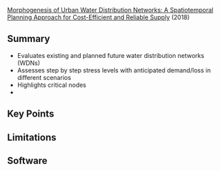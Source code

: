 [Morphogenesis of Urban Water Distribution Networks: A Spatiotemporal Planning Approach for Cost-Efficient and Reliable Supply](https://www.mdpi.com/1099-4300/20/9/708) (2018)
## Summary

- Evaluates existing and planned future water distribution networks (WDNs)
- Assesses step by step stress levels with anticipated demand/loss in different scenarios
- Highlights critical nodes
- 
## Key Points

## Limitations

## Software

